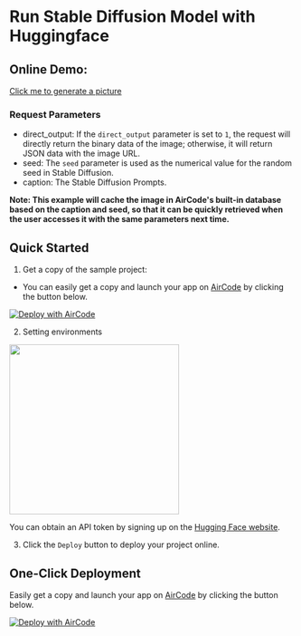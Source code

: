 # Run Stable Diffusion Model with Huggingface

## Online Demo:

[Click me to generate a picture](https://5rg3bjkd6z.us.aircode.run/index?direct_output=1&seed=100&caption=approaching%20perfection,%20dynamic,%20highly%20detailed,%20artstation,%20concept%20art,%20smooth,%20sharp%20focus,%20illustration,%20art%20by%20Artemisia%20Gentileschi,%20a%20beautiful%20the%20cloud%20elf%20queen%20busks%20on%20the%20streets%20of%20new%20york,%20playing%20guitar,%20singing)

### Request Parameters

- direct_output: If the `direct_output` parameter is set to `1`, the request will directly return the binary data of the image; otherwise, it will return JSON data with the image URL.
- seed: The `seed` parameter is used as the numerical value for the random seed in Stable Diffusion.
- caption: The Stable Diffusion Prompts.

__Note: This example will cache the image in AirCode's built-in database based on the caption and seed, so that it can be quickly retrieved when the user accesses it with the same parameters next time.__

## Quick Started

1. Get a copy of the sample project:

  - You can easily get a copy and launch your app on [AirCode](https://aircode.io/) by clicking the button below.

[![Deploy with AirCode](https://aircode.io/aircode-deploy-button.svg)](https://aircode.io/dashboard?owner=AirCodeLabs&repo=aircode&branch=main&path=examples%2Fshopify-to-google-spreadsheets&appname=shopify%20to%20google%20spreadsheets)

2. Setting environments

<img src="https://aircode-yvo.b-cdn.net/resource/1695368402924-elmp34k54l.jpg" width="300">

You can obtain an API token by signing up on the [Hugging Face website](https://huggingface.co/).

3. Click the `Deploy` button to deploy your project online.

## One-Click Deployment

Easily get a copy and launch your app on [AirCode](https://aircode.io/) by clicking the button below.

[![Deploy with AirCode](https://aircode.io/aircode-deploy-button.svg)](https://aircode.io/dashboard?owner=AirCodeLabs&repo=aircode&path=examples%2Fstable-diffusion-huggingface&appname=stable%20diffusion%20huggingface)